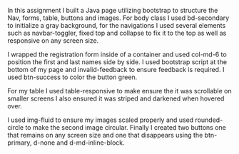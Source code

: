 In this assignment I built a Java page utilizing bootstrap to structure the Nav, forms, table, buttons and images. For body class I used bd-secondary to initialize a gray background, for the navigations I used several elements such as navbar-toggler, fixed top and collapse to fix it to the top as well as responsive on any screen size.

I wrapped the registration form inside of a container and used col-md-6 to position the first and last names side by side. I used bootstrap script at the bottom of my page and invalid-feedback to ensure feedback is required. I used btn-success to color the button green.

For my table I used table-responsive to make ensure the it was scrollable on smaller screens I also ensured it was striped and darkened when hovered over.

I used img-fluid to ensure my images scaled properly and used rounded-circle to make the second image circular. Finally I created two buttons one that remains on any screen size and one that disappears using the btn-primary, d-none and d-md-inline-block.

